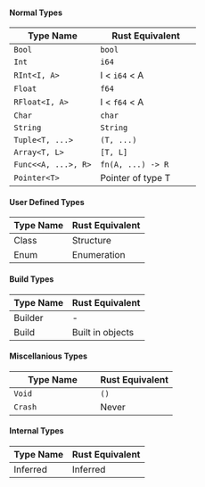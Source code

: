 #### Normal Types
Type Name            | Rust Equivalent
---------------------|------------------------
` Bool              `|` bool                 `
` Int               `|` i64                  `
` RInt<I, A>        `|  I < `i64` < A
` Float             `|` f64                  `
` RFloat<I, A>      `|  I < `f64` < A
` Char              `|` char                 `
` String            `|` String               `
` Tuple<T, ...>     `|` (T, ...)             `
` Array<T, L>       `|` [T, L]               `
` Func<<A, ...>, R> `|` fn(A, ...) -> R      `
` Pointer<T>        `|  Pointer of type T

#### User Defined Types
Type Name            | Rust Equivalent
---------------------|------------------------
  Class              |  Structure
  Enum               |  Enumeration


#### Build Types
Type Name            | Rust Equivalent
---------------------|------------------------
  Builder            |  -
  Build              |  Built in objects


#### Miscellanious Types
Type Name            | Rust Equivalent
---------------------|------------------------
` Void              `|  `()`
` Crash             `|  Never


#### Internal Types
Type Name            | Rust Equivalent
---------------------|------------------------
  Inferred           |  Inferred
